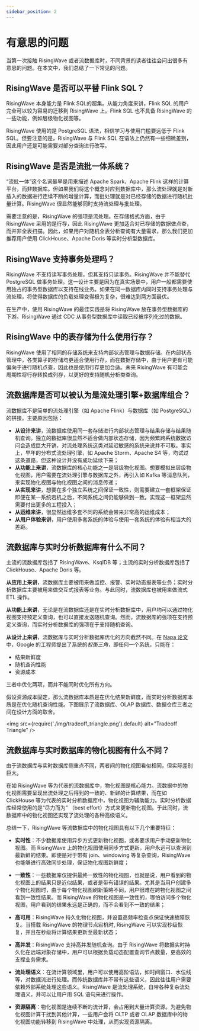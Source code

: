 ```yaml
---
sidebar_position: 2
---
```


# 有意思的问题

当第一次接触 RisingWave 或者流数据库时，不同背景的读者往往会问出很多有意思的问题。在本文中，我们总结了一下常见的问题。

## RisingWave 是否可以平替 Flink SQL？

RisingWave 本身能力是 Flink SQL的超集。从能力角度来讲，Flink SQL 的用户完全可以较为容易的迁移到 RisingWave 上。Flink SQL 也不具备 RisingWave 的一些功能，例如层级物化视图等。

RisingWave 使用的是 PostgreSQL 语法，相信学习与使用门槛要远低于 Flink SQL。但要注意的是，RisingWave 与 Flink SQL 在语法上仍然有一些细微差别，因此用户还是可能需要对部分查询进行改写。


## RisingWave 是否是流批一体系统？

“流批一体”这个名词最早是用来描述 Apache Spark、Apache Flink 这样的计算平台，而非数据库。但如果我们将这个概念对应到数据库中，那么流处理就是对新插入的数据进行连续不断的增量计算，而批处理就是对已经存储的数据进行随机批量计算。RisingWave 很显然能够同时支持流处理与批处理。

需要注意的是，RisingWave 的强项是流处理。在存储格式方面，由于 RisingWave 采用的是行存，因此 RisingWave 更加适合对已存储的数据做点查，而并非全表扫描。因此，如果用户对随机全表分析查询有大量需求，那么我们更加推荐用户使用 ClickHouse、Apache Doris 等实时分析型数据库。

## RisingWave 支持事务处理吗？

RisingWave 不支持读写事务处理，但其支持只读事务。RisingWave 并不能替代 PostgreSQL 做事务处理。这一设计主要是因为在真实场景中，用户一般都需要使用独占的事务型数据库以支持在线业务。如果在同一数据库内同时支持事务处理与流处理，将使得数据库的负载处理变得极为复杂，很难达到两方面最优。

在生产中，使用 RisingWave 的最佳实践是将 RisingWave 放在事务型数据库的下游。RisingWave 通过 CDC 从事务型数据库中读取已经被序列化过的数据。


## RisingWave 中的表存储为什么使用行存？

RisingWave 使用了相同的存储系统来支持内部状态管理与数据存储。在内部状态管理中，各类算子的存储均更适合使用行存，而在数据存储中，由于用户更有可能偏向于进行随机点查，因此也是使用行存更加合适。未来 RisingWave 有可能会周期性将行存转换成列存，以更好的支持随机分析类查询。


## 流数据库是否可以被认为是流处理引擎+数据库组合？

流数据库不是简单的流处理引擎（如 Apache Flink）与数据库（如 PostgreSQL）的拼接。主要原因包括：

* **从设计来讲**，流数据库使用同一套存储进行内部状态管理与结果存储与结果随机查询。独立的数据库很显然不适合做内部状态存储，因为频繁跨系统数据访问会造成巨大开销，对流处理系统这类对延迟敏感的系统来说并不可取。事实上，早年的分布式流处理引擎，如 Apache Storm、Apache S4 等，均试过这条道路，但这种设计并没有成功延续下来；
* **从功能上来讲**，流数据库的核心功能之一是层级物化视图。想要模拟出层级物化视图，用户需要在流处理引擎与数据库之外，再引入如 Kafka 等消息队列，来实现物化视图与物化视图之间的消息传递；
* **从实现来讲**，想要在多个独立系统之间保证一致性，则需要建立一套框架保证即便在某一系统宕机之后，不同系统之间仍能够做到一致。实现这一框架显然需要付出更多的工程投入；
* **从运维来讲**，很显然运维多套不同的系统会带来非常高的运维成本；
* **从用户体验来讲**，用户使用多套系统的体验与使用一套系统的体验有相当大的差距。


## 流数据库与实时分析数据库有什么不同？

主流的流数据库包括了 RisingWave、KsqlDB 等；主流的实时分析数据库包括了 ClickHouse、Apache Doris 等。

**从应用上来讲**，流数据库主要被用来做监控、报警、实时动态报表等业务；实时分析数据库主要被用来做交互式报表等业务。与此同时，流数据库也被用来做流式 ETL 操作。

**从功能上来讲**，无论是在流数据库还是在实时分析数据库中，用户均可以通过物化视图支持预定义查询，也可以直接发送随机查询。然而，流数据库的强项在支持预定义查询，而实时分析数据库的强项在于支持随机查询。

**从设计上来讲**，流数据库与实时分析数据库优化的方向截然不同。在 [Napa 论文](http://www.vldb.org/pvldb/vol14/p2986-sankaranarayanan.pdf)中，Google 的工程师提出了系统的*权衡三角*，即任何一个系统，只能在：

* 结果新鲜度
* 随机查询性能
* 资源成本

三者中优化两项，而并不能同时优化所有方向。

假设资源成本固定，那么流数据库本质是在优化结果新鲜度，而实时分析数据库本质是在优化随机查询性能。下图展示了流数据库、OLAP 数据库、数据仓库三者之间在设计方面的取舍。

<img
  src={require('./img/tradeoff_triangle.png').default}
  alt="Tradeoff Triangle"
/>


## 流数据库与实时数据库的物化视图有什么不同？

由于流数据库与实时数据库侧重点不同，两者间的物化视图看似相同，但实际差别巨大。

在如 RisingWave 等为代表的流数据库中，物化视图是核心能力。流数据中的物化视图需要呈现出流处理之后得到的一致的、新鲜的计算结果，而在如 ClickHouse 等为代表的实时分析数据库中，物化视图为辅助能力。实时分析数据库经常使用的是“尽力而为” （best effort）方式来更新物化视图。于此同时，流数据库中的物化视图还实现了流处理的各种高级语义。

总结一下，RisingWave 等流数据库中的物化视图具有以下几个重要特征：

* **实时性**：不少数据库使用异步方式更新物化视图，或者要求用户手动更新物化视图。而 RisingWave 上的物化视图使用同步方式更新，用户永远可以查询到最新鲜的结果。即便是对于带有 join、windowing 等复杂查询，RisingWave 也能够进行高效同步处理，保证物化视图新鲜度；

* **一致性**：一些数据库仅提供最终一致性的物化视图，也就是说，用户看到的物化视图上的结果只是近似结果，或者是带有错误的结果。尤其是当用户创建多个物化视图时，由于每个物化视图刷新策略不同，用户很难在跨物化视图之间看到一致性结果。而 RisingWave 的物化视图是一致性的，哪怕访问多个物化视图，用户看到的结果永远是正确的，而不会看到不一致的结果；

* **高可用**：RisingWave 持久化物化视图，并设置高频率检查点保证快速故障恢复。当搭载 RisingWave 的物理节点宕机时, RisingWave 可以实现秒级恢复，并且在秒级将计算结果更新至最新状态；

* **高并发**：RisingWave 支持高并发随机查询。由于 RisingWave 将数据实时持久化在远端对象存储中，用户可以根据负载动态配置查询节点数量，更高效的支撑业务需求。

* **流处理语义**：在流计算领域里，用户可以使用高阶语法，如时间窗口、水位线等，对数据流进行处理。而传统数据库并不带有这些语义，因此往往用户需要依赖外部系统处理这些语义。RisingWave 是流处理系统，自带各种复杂流处理语义，并可以让用户用 SQL 语句来进行操作。

* **资源隔离**：物化视图是连续不断的流计算，会占用到大量计算资源。为避免物化视图计算干扰到其他计算，一些用户会将 OLTP 或者 OLAP 数据库中的物化视图功能转移到 RisingWave 中处理，从而实现资源隔离。
